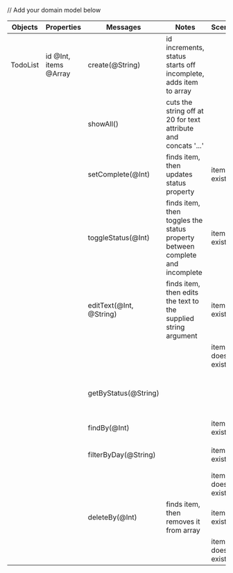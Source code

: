 // Add your domain model below

| Objects  | Properties            | Messages                | Notes                                                                        | Scenario            | Output                             | Example                                                                                 |
| -------- | --------------------- | ----------------------- | ---------------------------------------------------------------------------- | ------------------- | ---------------------------------- | --------------------------------------------------------------------------------------- |
| TodoList | id @Int, items @Array | create(@String)         | id increments, status starts off incomplete, adds item to array              |                     | todo item                          | `create('hello') => {id: 1, text: "hello", status: "incomplete"}`                       |
|          |                       | showAll()               | cuts the string off at 20 for text attribute and concats '...'               |                     | all items                          | `showAll() => [{id: 1, text: "hello", status: "incomplete"}]`                           |
|          |                       | setComplete(@Int)       | finds item, then updates status property                                     | item exists         | updated todo item                  | `setComplete(1) => {id: 1, text: "hello", status: "complete"}`                          |
|          |                       | toggleStatus(@Int)      | finds item, then toggles the status property between complete and incomplete | item exists         | updated todo item status           | `toggleStatus(1) => {id: 1, text: "hello", status: "complete"}`                         |
|          |                       | editText(@Int, @String) | finds item, then edits the text to the supplied string argument              | item exists         | updated todo item text             | `editText(1, 'test') => {id: 1, text: "test", status: "incomplete"}`                    |
|          |                       |                         |                                                                              | item does not exist | thrown error                       | `toggleStatus(1) => thrown error "Item not Found"`                                      |
|          |                       | getByStatus(@String)    |                                                                              |                     | array, filtered by property status | `getByStatus("incomplete") => [{id: 1, text: "hello", status: "incomplete"}]`           |
|          |                       | findBy(@Int)            |                                                                              | item exists         | item                               | `findBy(1) => {id: 1, text: "hello", status: "incomplete"}`                             |
|          |                       | filterByDay(@String)    |                                                                              | item exists         | array, filtered by day             | `filterByDay('Fri') => [{id: 1, text: "hello", status: "incomplete", date: 'Fri ...'}]` |
|          |                       |                         |                                                                              | item does not exist | thrown error                       | `findBy(1) => thrown error "Item not Found"`                                            |
|          |                       | deleteBy(@Int)          | finds item, then removes it from array                                       | item exists         | item                               | `deleteBy(@Int) => {id: 1, text: "hello", status: "incomplete"}`                        |
|          |                       |                         |                                                                              | item does not exist | thrown error                       | `deleteBy(@Int) => thrown error "Item not Found"`                                       |
